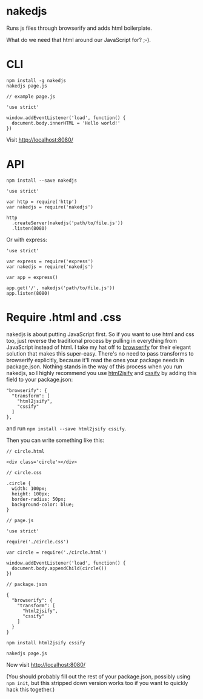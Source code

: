 # nakedjs
Runs js files through browserify and adds html boilerplate.

What do we need that html around our JavaScript for? ;-).

# CLI
```
npm install -g nakedjs
nakedjs page.js
```

```
// example page.js

'use strict'

window.addEventListener('load', function() {
  document.body.innerHTML = 'Hello world!'
})
```

Visit [http://localhost:8080/](http://localhost:8080/)

# API
`npm install --save nakedjs`

```
'use strict'

var http = require('http')
var nakedjs = require('nakedjs')

http
  .createServer(nakedjs('path/to/file.js'))
  .listen(8080)
```

Or with express:

```
'use strict'

var express = require('express')
var nakedjs = require('nakedjs')

var app = express()

app.get('/', nakedjs('path/to/file.js'))
app.listen(8080)
```

# Require .html and .css

nakedjs is about putting JavaScript first. So if you want to use html and css too, just reverse the traditional process by pulling in everything from JavaScript instead of html. I take my hat off to [browserify](https://www.npmjs.com/package/browserify) for their elegant solution that makes this super-easy. There's no need to pass transforms to browserify explicitly, because it'll read the ones your package needs in package.json. Nothing stands in the way of this process when you run nakedjs, so I highly recommend you use [html2jsify](https://www.npmjs.com/package/html2jsify) and [cssify](https://www.npmjs.com/package/cssify) by adding this field to your package.json:

```
"browserify": {
  "transform": [
    "html2jsify",
    "cssify"
  ]
},
```

and run `npm install --save html2jsify cssify`.

Then you can write something like this:

```
// circle.html

<div class='circle'></div>
```

```
// circle.css

.circle {
  width: 100px;
  height: 100px;
  border-radius: 50px;
  background-color: blue;
}
```

```
// page.js

'use strict'

require('./circle.css')

var circle = require('./circle.html')

window.addEventListener('load', function() {
  document.body.appendChild(circle())
})
```

```
// package.json

{
  "browserify": {
    "transform": [
      "html2jsify",
      "cssify"
    ]
  }
}
```

`npm install html2jsify cssify`

`nakedjs page.js`

Now visit [http://localhost:8080/](http://localhost:8080/)

(You should probably fill out the rest of your package.json, possibly using `npm init`, but this stripped down version works too if you want to quickly hack this together.)
